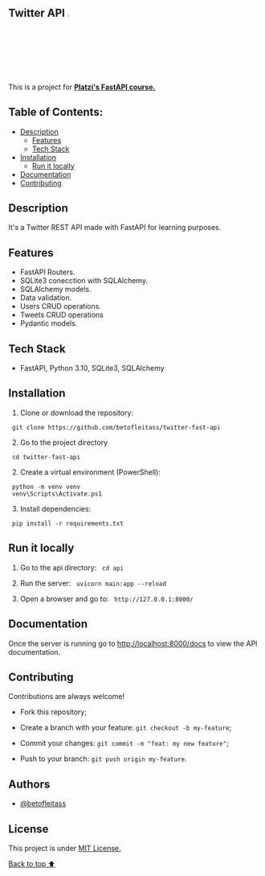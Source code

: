 ## Twitter API <a><img src="https://img.icons8.com/color/48/000000/twitter--v1.png" width="3%"></a>
  
This is a project for  [**Platzi's FastAPI course.**](https://platzi.com/cursos/fastapi-modularizacion-datos/)

## Table of Contents:
- [Description](#description)
  - [Features](#features)
  - [Tech Stack](#tech-stack)
- [Installation](#installation)
  - [Run it locally](#run-it-locally)
- [Documentation](#documentation)
- [Contributing](#contributing)

## Description

It's a Twitter REST API made with FastAPI for learning purposes.

## Features

- FastAPI Routers.
- SQLite3 conecction with SQLAlchemy.
- SQLAlchemy models.
- Data validation.
- Users CRUD operations.
- Tweets CRUD operations
- Pydantic models.

## Tech Stack

- FastAPI, Python 3.10, SQLite3, SQLAlchemy

## Installation
    
  1. Clone or download the repository:

  ` git clone https://github.com/betofleitass/twitter-fast-api`

  2. Go to the project directory

  ` cd twitter-fast-api`

  2. Create a virtual environment (PowerShell):

  ```
   python -m venv venv
   venv\Scripts\Activate.ps1
  ```

  3. Install dependencies:

  ` pip install -r requirements.txt`
  
## Run it locally

1. Go to the api directory: ` cd api`

2. Run the server: ` uvicorn main:app --reload`

3. Open a browser and go to: ` http://127.0.0.1:8000/`

## Documentation

Once the server is running go to [http://localhost:8000/docs](http://localhost:8000/docs) to view the API documentation.

## Contributing

Contributions are always welcome!

- Fork this repository;

- Create a branch with your feature: `git checkout -b my-feature`;

- Commit your changes: `git commit -m "feat: my new feature"`;

- Push to your branch: `git push origin my-feature`.

## Authors

- [@betofleitass](https://www.github.com/betofleitass)

##  License

This project is under [MIT License.](https://choosealicense.com/licenses/mit/)

[Back to top ⬆️](#twitter-api)
